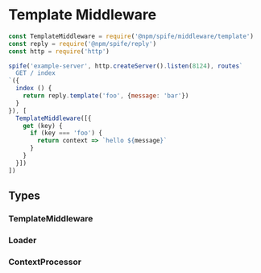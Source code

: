 # Template Middleware

```javascript
const TemplateMiddleware = require('@npm/spife/middleware/template')
const reply = require('@npm/spife/reply')
const http = require('http')

spife('example-server', http.createServer().listen(8124), routes`
  GET / index
`({
  index () {
    return reply.template('foo', {message: 'bar'})
  }
}), [
  TemplateMiddleware([{
    get (key) {
      if (key === 'foo') {
        return context => `hello ${message}`
      }
    }
  }])
])
```

## Types

### TemplateMiddleware

### Loader

### ContextProcessor
